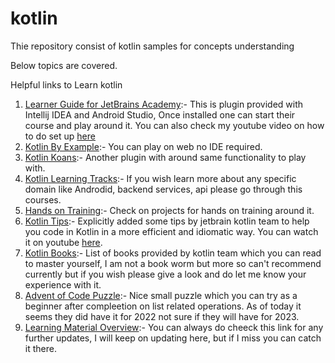 # kotlin

Thie repository consist of kotlin samples for concepts understanding 

Below topics are covered.

Helpful links to Learn kotlin
1. [Learner Guide for JetBrains Academy](https://plugins.jetbrains.com/plugin/10081-jetbrains-academy/docs/learner-start-guide.html?section=Kotlin%20Koans):- This is plugin provided with Intellij IDEA and Android Studio, Once installed one can start their course and play around it. You can also check my youtube video on how to do set up [here]()
2. [Kotlin By Example](https://play.kotlinlang.org/byExample/01_introduction/01_Hello%20world):- You can play on web no IDE required.
3. [Kotlin Koans](https://play.kotlinlang.org/koans/overview):- Another plugin with around same functionality to play with.
4. [Kotlin Learning Tracks](https://hyperskill.org/tracks?category=4&utm_source=jbkotlin_hs&utm_medium=referral&utm_campaign=kotlinlang-docs&utm_content=button_1&utm_term=22.03.23&_ga=2.204983250.376689933.1695708117-2110885948.1695708117&_gl=1%2a1tpthjs%2a_ga%2aMjExMDg4NTk0OC4xNjk1NzA4MTE3%2a_ga_9J976DJZ68%2aMTY5NTcwODExNi4xLjEuMTY5NTcwOTAwMi4wLjAuMA..):- If you wish learn more about any specific domain like Androdid, backend services, api please go through this courses.
5. [Hands on Training](https://kotlinlang.org/docs/kotlin-hands-on.html#building-web-applications-with-spring-boot-and-kotlin):- Check on projects for hands on training around it.
6. [Kotlin Tips](https://kotlinlang.org/docs/kotlin-tips.html):- Explicitly added some tips by jetbrain kotlin team to help you code in Kotlin in a more efficient and idiomatic way. You can watch it on youtube [here](https://www.youtube.com/channel/UCP7uiEZIqci43m22KDl0sNw).
7. [Kotlin Books](https://kotlinlang.org/docs/books.html):- List of books provided by kotlin team which you can read to master yourself, I am not a book worm but more so can't recommend currently but if you wish please give a look and do let me know your experience with it.
8. [Advent of Code Puzzle](https://kotlinlang.org/docs/advent-of-code.html):- Nice small puzzle which you can try as a beginner after compleetion on list related operations. As of today it seems they did have it for 2022 not sure if they will have for 2023.
9. [Learning Material Overview](https://kotlinlang.org/docs/learning-materials-overview.html):- You can always do cheeck this link for any further updates, I will keep on updating here, but if I miss you can catch it there.
